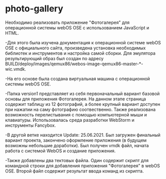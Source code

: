 # photo-gallery
Необходимо реализовать приложение "Фотогалерея" для операционной системы webOS OSE c использованием JavaScript и HTML.

-Для этого была изучена документация к операционной системе webOS OSE с официального сайта, произведена установка необходимых библиотек и инструментов и настройка самой сборки.
Для эмулятора результирующий образ был создан по адресу BUILD/deploy/images/qemux86/webos-image-qemux86-master-*-wic.vmdk.

-На его основе была создана виртуальная машина с операционной системы webOS OSE.

-Папка version1 представляет из себя первоначальный вариант базовой основы для приложения Фотогалерея. На данном этапе страница содержит таблицу из 12 фотографий, а более крупный  вариант доступен при нажатии на саму фотографию соотвественно. Также реализована возможность перелистывания с помощью компьютерной мыши и клавиатуры. Использовалась среда разработки WebStorm и инструменты Fancybox.

-В другой ветке находится Update: 25.06.2021. Был загружен финальный вариант проекта, закончено оформление приложения (в будущем возможны небольшие доработки). Был получен vmdk файл, начата работа с системой WebOS и создание приложения.

-Также добавлены два тектовых файла. Один содержит скрипт для командной строки для добавления приложения "Фотогалерея" в webOS OSE. Второй файл содержит результат ввода команд из скрипта.
